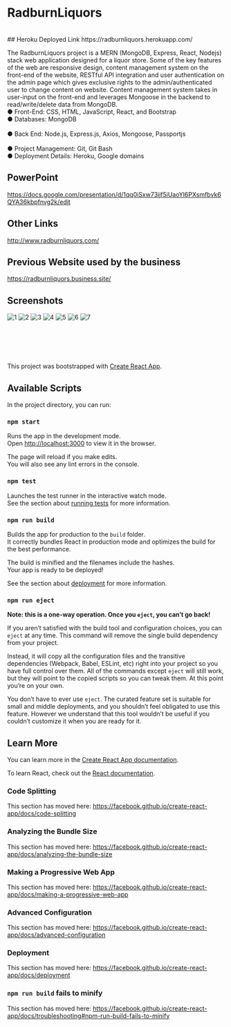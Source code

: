 # RadburnLiquors
<br />
## Heroku Deployed Link
https://radburnliquors.herokuapp.com/

The RadburnLiquors project is a MERN (MongoDB, Express, React, Nodejs) stack web application designed for a liquor store. Some of the key features of the web are responsive design, content management system on the front-end of the website, RESTful API integration and user authentication on the admin page which gives exclusive rights to the admin/authenticated user to change content on website. Content management system takes in user-input on the front-end and leverages Mongoose in the backend to read/write/delete data from MongoDB. 
<br />
● Front-End: CSS, HTML, JavaScript, React, and Bootstrap
<br />
● Databases: MongoDB	
<br />
● Back End: Node.js, Express.js, Axios, Mongoose, Passportjs	
<br />
● Project Management: Git, Git Bash
<br />
● Deployment Details: Heroku, Google domains
<br />

## PowerPoint
https://docs.google.com/presentation/d/1qq0iSxw73ijf5iUaoYl6PXsmfbvk6QYA36kbpfnvg2k/edit
<br />

## Other Links
 http://www.radburnliquors.com/
 <br />
 
## Previous Website used by the business 
 https://radburnliquors.business.site/
 <br />
 
## Screenshots
![1](https://user-images.githubusercontent.com/45401070/54795213-a0633a00-4c21-11e9-8d11-e473dfcd1449.PNG)
![2](https://user-images.githubusercontent.com/45401070/54795214-a0633a00-4c21-11e9-8c82-0d75e8664ff6.PNG)
![3](https://user-images.githubusercontent.com/45401070/54795215-a0633a00-4c21-11e9-94ef-f082b62fd739.PNG)
![4](https://user-images.githubusercontent.com/45401070/54795216-a0633a00-4c21-11e9-91cd-ac9a074327a2.PNG)
![5](https://user-images.githubusercontent.com/45401070/54795217-a0633a00-4c21-11e9-825d-fff0bdc7b698.PNG)
![6](https://user-images.githubusercontent.com/45401070/54795218-a0fbd080-4c21-11e9-8ce2-9ab2b27d8c1c.PNG)
![7](https://user-images.githubusercontent.com/45401070/54795219-a0fbd080-4c21-11e9-96ee-aed83e254b85.PNG)

<br /><br /><br /><br />


This project was bootstrapped with [Create React App](https://github.com/facebook/create-react-app).

## Available Scripts

In the project directory, you can run:

### `npm start`

Runs the app in the development mode.<br>
Open [http://localhost:3000](http://localhost:3000) to view it in the browser.

The page will reload if you make edits.<br>
You will also see any lint errors in the console.

### `npm test`

Launches the test runner in the interactive watch mode.<br>
See the section about [running tests](https://facebook.github.io/create-react-app/docs/running-tests) for more information.

### `npm run build`

Builds the app for production to the `build` folder.<br>
It correctly bundles React in production mode and optimizes the build for the best performance.

The build is minified and the filenames include the hashes.<br>
Your app is ready to be deployed!

See the section about [deployment](https://facebook.github.io/create-react-app/docs/deployment) for more information.

### `npm run eject`

**Note: this is a one-way operation. Once you `eject`, you can’t go back!**

If you aren’t satisfied with the build tool and configuration choices, you can `eject` at any time. This command will remove the single build dependency from your project.

Instead, it will copy all the configuration files and the transitive dependencies (Webpack, Babel, ESLint, etc) right into your project so you have full control over them. All of the commands except `eject` will still work, but they will point to the copied scripts so you can tweak them. At this point you’re on your own.

You don’t have to ever use `eject`. The curated feature set is suitable for small and middle deployments, and you shouldn’t feel obligated to use this feature. However we understand that this tool wouldn’t be useful if you couldn’t customize it when you are ready for it.

## Learn More

You can learn more in the [Create React App documentation](https://facebook.github.io/create-react-app/docs/getting-started).

To learn React, check out the [React documentation](https://reactjs.org/).

### Code Splitting

This section has moved here: https://facebook.github.io/create-react-app/docs/code-splitting

### Analyzing the Bundle Size

This section has moved here: https://facebook.github.io/create-react-app/docs/analyzing-the-bundle-size

### Making a Progressive Web App

This section has moved here: https://facebook.github.io/create-react-app/docs/making-a-progressive-web-app

### Advanced Configuration

This section has moved here: https://facebook.github.io/create-react-app/docs/advanced-configuration

### Deployment

This section has moved here: https://facebook.github.io/create-react-app/docs/deployment

### `npm run build` fails to minify

This section has moved here: https://facebook.github.io/create-react-app/docs/troubleshooting#npm-run-build-fails-to-minify
